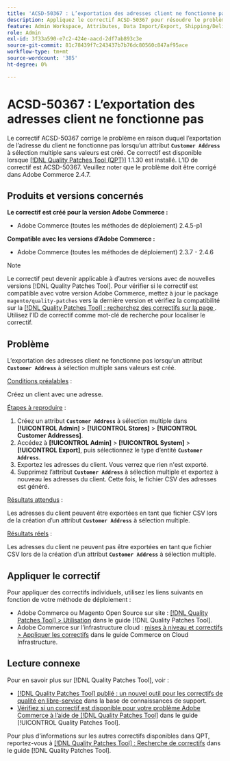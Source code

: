 ```yaml
---
title: 'ACSD-50367 : L’exportation des adresses client ne fonctionne pas avec un attribut à sélection multiple.'
description: Appliquez le correctif ACSD-50367 pour résoudre le problème Adobe Commerce en raison duquel l’exportation de l’adresse du client ne fonctionne pas lors de la création d’un attribut **’adresse du client** à sélection multiple.
feature: Admin Workspace, Attributes, Data Import/Export, Shipping/Delivery
role: Admin
exl-id: 3f33a590-e7c2-424e-aacd-2df7ab893c3e
source-git-commit: 81c78439f7c243437b7b76dc80560c847af95ace
workflow-type: tm+mt
source-wordcount: '385'
ht-degree: 0%

---
```


# ACSD-50367 : L’exportation des adresses client ne fonctionne pas

Le correctif ACSD-50367 corrige le problème en raison duquel l’exportation de l’adresse du client ne fonctionne pas lorsqu’un attribut **`Customer Address`** à sélection multiple sans valeurs est créé. Ce correctif est disponible lorsque [[!DNL Quality Patches Tool (QPT)]](https://experienceleague.adobe.com/en/docs/commerce-knowledge-base/kb/announcements/commerce-announcements/magento-quality-patches-released-new-tool-to-self-serve-quality-patches) 1.1.30 est installé. L’ID de correctif est ACSD-50367. Veuillez noter que le problème doit être corrigé dans Adobe Commerce 2.4.7.

## Produits et versions concernés

**Le correctif est créé pour la version Adobe Commerce :**

* Adobe Commerce (toutes les méthodes de déploiement) 2.4.5-p1

**Compatible avec les versions d’Adobe Commerce :**

* Adobe Commerce (toutes les méthodes de déploiement) 2.3.7 - 2.4.6

>[!NOTE]
>
>Le correctif peut devenir applicable à d’autres versions avec de nouvelles versions [!DNL Quality Patches Tool]. Pour vérifier si le correctif est compatible avec votre version Adobe Commerce, mettez à jour le package `magento/quality-patches` vers la dernière version et vérifiez la compatibilité sur la [[!DNL Quality Patches Tool] : recherchez des correctifs sur la page ](https://experienceleague.adobe.com/tools/commerce-quality-patches/index.html). Utilisez l’ID de correctif comme mot-clé de recherche pour localiser le correctif.

## Problème

L’exportation des adresses client ne fonctionne pas lorsqu’un attribut **`Customer Address`** à sélection multiple sans valeurs est créé.

<u>Conditions préalables</u> :

Créez un client avec une adresse.

<u>Étapes à reproduire</u> :

1. Créez un attribut **`Customer Address`** à sélection multiple dans **[!UICONTROL Admin]** > **[!UICONTROL Stores]** > **[!UICONTROL Customer Addresses]**.
1. Accédez à **[!UICONTROL Admin]** > **[!UICONTROL System]** > **[!UICONTROL Export]**, puis sélectionnez le type d’entité **`Customer Address`**.
1. Exportez les adresses du client. Vous verrez que rien n&#39;est exporté.
1. Supprimez l’attribut **`Customer Address`** à sélection multiple et exportez à nouveau les adresses du client. Cette fois, le fichier CSV des adresses est généré.

<u>Résultats attendus</u> :

Les adresses du client peuvent être exportées en tant que fichier CSV lors de la création d’un attribut **`Customer Address`** à sélection multiple.

<u>Résultats réels</u> :

Les adresses du client ne peuvent pas être exportées en tant que fichier CSV lors de la création d’un attribut **`Customer Address`** à sélection multiple.

## Appliquer le correctif

Pour appliquer des correctifs individuels, utilisez les liens suivants en fonction de votre méthode de déploiement :

* Adobe Commerce ou Magento Open Source sur site : [[!DNL Quality Patches Tool] > Utilisation](/help/tools/quality-patches-tool/usage.md) dans le guide [!DNL Quality Patches Tool].
* Adobe Commerce sur l’infrastructure cloud : [mises à niveau et correctifs > Appliquer les correctifs](https://experienceleague.adobe.com/docs/commerce-cloud-service/user-guide/develop/upgrade/apply-patches.html) dans le guide Commerce on Cloud Infrastructure.

## Lecture connexe

Pour en savoir plus sur [!DNL Quality Patches Tool], voir :

* [[!DNL Quality Patches Tool] publié : un nouvel outil pour les correctifs de qualité en libre-service](https://experienceleague.adobe.com/en/docs/commerce-knowledge-base/kb/announcements/commerce-announcements/magento-quality-patches-released-new-tool-to-self-serve-quality-patches) dans la base de connaissances de support.
* [Vérifiez si un correctif est disponible pour votre problème Adobe Commerce à l’aide de  [!DNL Quality Patches Tool]](/help/tools/quality-patches-tool/patches-available-in-qpt/check-patch-for-magento-issue-with-magento-quality-patches.md) dans le guide [!UICONTROL Quality Patches Tool].


Pour plus d&#39;informations sur les autres correctifs disponibles dans QPT, reportez-vous à [[!DNL Quality Patches Tool] : Recherche de correctifs](https://experienceleague.adobe.com/tools/commerce-quality-patches/index.html) dans le guide [!DNL Quality Patches Tool].
